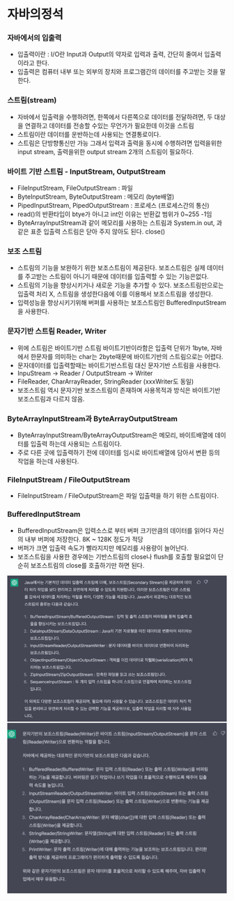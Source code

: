 # 자바의정석

### 자바에서의 입출력
 - 입출력이란 : I/O란 Input과 Output의 약자로 입력과 출력, 간단히 줄여서 입출력이라고 한다.
 - 입출력은 컴퓨터 내부 또는 외부의 장치와 프로그램간의 데이터를 주고받는 것을 말한다.

### 스트림(stream)
 - 자바에서 입출력을 수행하려면, 한쪽에서 다른쪽으로 데이터를 전달하려면, 두 대상을 연결하고 데이터를 전송할 수있는 무언가가 필요한데 이것을 스트림
 - 스트림이란 데이터를 운반하는데 사용되는 연결통로이다.
 - 스트림은 단방향통신만 가능 그래서 입력과 출력을 동시에 수행하려면 입력을위한 input stream, 출력을위한 output stream 2개의 스트림이 필요하다.

### 바이트 기반 스트림 - InputStream, OutputStream
 - FileInputStream, FileOutputStream : 파일
 - ByteInputStream, ByteOutputStream : 메모리 (byte배열)
 - PipedInputStream, PipedOutputStream : 프로세스 (프로세스간의 통신)
 - read()의 반환타입이 btye가 아니고 int인 이유는 반환값 범위가 0~255 -1임
 - ByteArrayInputStream과 같이 메모리를 사용하는 스트림과 System.in out, 과 같은 표준 입출력 스트림은 닫아 주지 않아도 된다. close()

### 보조 스트림
 - 스트림의 기능을 보완하기 위한 보조스트림이 제공된다. 보조스트림은 실제 데이터를 주고받는 스트림이 아니기 때문에 데이터를 입출력할 수 있는 기능은없다.
 - 스트림의 기능을 향상시키거나 새로운 기능을 추가할 수 있다. 보조스트림만으로는 입출력 처리 X, 스트림을 생성한다음에 이를 이용해서 보조스트림을 생성한다.
 - 입력성능을 향상시키기위해 버퍼를 사용하는 보조스트림인 BufferedInputStream을 사용한다.


### 문자기반 스트림 Reader, Writer
 - 위에 스트림은 바이트기반 스트림 바이트기반이라함은 입출력 단위가 1byte, 자바에서 한문자를 의미하는 char는 2byte때문에 바이트기반의 스트림으로는 어렵다.
 - 문자데이터를 입출력할때는 바이트기반스트림 대신 문자기반 스트림을 사용한다.
 - InpuStream -> Reader / OutputStream -> Writer
 - FileReader, CharArrayReader, StringReader (xxxWriter도 동일)
 - 보조스트림 역시 문자기반 보조스트림이 존재하며 사용목적과 방식은 바이트기반 보조스트림과 다르지 않음.

### ByteArrayInputStream과 ByteArrayOutputStream
 - ByteArrayInputStream/ByteArrayOutputStream은 메모리, 바이트배열에 데이터를 입출력 하는데 사용되는 스트림이다.
 - 주로 다른 곳에 입출력하기 전에 데이터를 임시로 바이트배열에 담아서 변환 등의 작업을 하는데 사용된다.

### FileInputStream / FileOutputStream
 - FileInputStream / FileOutputStream은 파일 입출력을 하기 위한 스트림이다. 

### BufferedInputStream
 - BufferedInputStream은 입력소스로 부터 버퍼 크기만큼의 데이터를 읽어다 자신의 내부 버퍼에 저장한다. 8K ~ 128K 정도가 적당
 - 버퍼가 크면 입출력 속도가 빨라지지만 메모리를 사용량이 늘어난다.
 - 보조스트림을 사용한 경우에는 기반스트림의 close나 flush를 호출할 필요없이 단순히 보조스트림의 close를 호출하기만 하면 된다.

![보조스트림GPT.png](보조스트림GPT.png)
![문자기반의보조스트림GPT.png](문자기반의보조스트림GPT.png)
